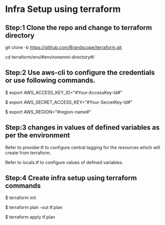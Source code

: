 # Infra Setup using terraform

## Step:1 Clone the repo and change to terraform directory

git clone -b <Branch-Name> https://github.com/Brandscope/terraform.git

cd terraform/env/#environemnt-directory#/

## Step:2 Use aws-cli to configure the credentials or use following commands.

$ export AWS_ACCESS_KEY_ID="#Your-AccessKey-Id#"

$ export AWS_SECRET_ACCESS_KEY="#Your-SecretKey-Id#"

$ export AWS_REGION="#region-name#"

## Step:3 changes in values of defined variables as per the environment

Refer to provider.tf to configure central tagging for the resources which will create from terraform.

Refer to locals.tf to configure values of defined variables.


## Step:4 Create infra setup using terraform commands

$ terraform init

$ terraform plan -out tf.plan

$ terraform apply tf.plan

